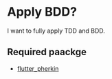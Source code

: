 # Apply BDD?

I want to fully apply TDD and BDD.

## Required paackge

* [flutter\_pherkin](https://pub.dev/packages/flutter\_gherkin)
